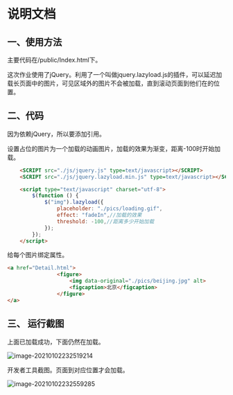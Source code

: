 # 说明文档

## 一、使用方法

主要代码在/public/Index.html下。

这次作业使用了jQuery。利用了一个叫做jquery.lazyload.js的插件，可以延迟加载长页面中的图片，可见区域外的图片不会被加载，直到滚动页面到他们在的位置。

## 二、代码

因为依赖jQuery，所以要添加引用。

设置占位的图片为一个加载的动画图片，加载的效果为渐变，距离-100时开始加载。

```html
    <SCRIPT src="./js/jquery.js" type=text/javascript></SCRIPT>
    <SCRIPT src="./js/jquery.lazyload.min.js" type=text/javascript></SCRIPT>

    <script type="text/javascript" charset="utf-8">
        $(function () {
            $("img").lazyload({
                placeholder: "./pics/loading.gif",
                effect: "fadeIn",//加载的效果
                threshold: -100,//距离多少开始加载
            });
        });
    </script>
```

给每个图片绑定属性。

```html
<a href="Detail.html">
                <figure>
                    <img data-original="./pics/beijing.jpg" alt>
                    <figcaption>北京</figcaption>
                </figure>
</a>
```

## 三、 运行截图

上面已加载成功，下面仍然在加载。

![image-20210102232519214](C:\Users\ThinkPad\AppData\Roaming\Typora\typora-user-images\image-20210102232519214.png)

开发者工具截图。页面到对应位置才会加载。

![image-20210102232559285](C:\Users\ThinkPad\AppData\Roaming\Typora\typora-user-images\image-20210102232559285.png)